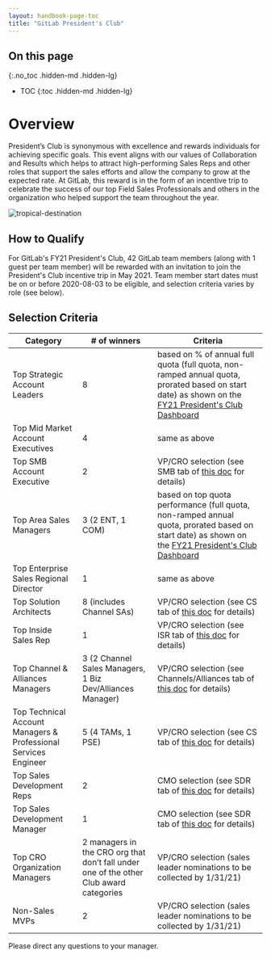 ```yaml
---
layout: handbook-page-toc
title: "GitLab President's Club"
---
```


## On this page
{:.no_toc .hidden-md .hidden-lg}

- TOC
{:toc .hidden-md .hidden-lg}

# Overview

President’s Club is synonymous with excellence and rewards individuals for achieving specific goals. This event aligns with our values of Collaboration and Results which helps to attract high-performing Sales Reps and other roles that support the sales efforts and allow the company to grow at the expected rate. At GitLab, this reward is in the form of an incentive trip to celebrate the success of our top Field Sales Professionals and others in the organization who helped support the team throughout the year.

![tropical-destination](/handbook/sales/club/tropical2.jpg)

## How to Qualify

For GitLab's FY21 President's Club, 42 GitLab team members (along with 1 guest per team member) will be rewarded with an invitation to join the President's Club incentive trip in May 2021. Team member start dates must be on or before 2020-08-03 to be eligible, and selection criteria varies by role (see below).

## Selection Criteria

| Category | # of winners | Criteria | 
| ------ | ------ | ------ |
| Top Strategic Account Leaders | 8 | based on % of annual full quota (full quota, non-ramped annual quota, prorated based on start date) as shown on the [FY21 President's Club Dashboard](https://app.periscopedata.com/app/gitlab/670929/WIP:-FY21-President's-Club-Dashboard) |
| Top Mid Market Account Executives | 4 | same as above |
| Top SMB Account Executive | 2 | VP/CRO selection (see SMB tab of [this doc](https://docs.google.com/spreadsheets/d/1UMY0rDbSPjw_X9nXKpe7r1SMPuZohgVjVhqEpdGYBJQ/edit?usp=sharing) for details) |
| Top Area Sales Managers | 3 (2 ENT, 1 COM) | based on top quota performance (full quota, non-ramped annual quota, prorated based on start date) as shown on the [FY21 President's Club Dashboard](https://app.periscopedata.com/app/gitlab/670929/WIP:-FY21-President's-Club-Dashboard) |
| Top Enterprise Sales Regional Director | 1 | same as above |
| Top Solution Architects | 8 (includes Channel SAs) | VP/CRO selection (see CS tab of [this doc](https://docs.google.com/spreadsheets/d/1UMY0rDbSPjw_X9nXKpe7r1SMPuZohgVjVhqEpdGYBJQ/edit?usp=sharing) for details) |
| Top Inside Sales Rep | 1 | VP/CRO selection (see ISR tab of [this doc](https://docs.google.com/spreadsheets/d/1UMY0rDbSPjw_X9nXKpe7r1SMPuZohgVjVhqEpdGYBJQ/edit?usp=sharing) for details) |
| Top Channel & Alliances Managers | 3 (2 Channel Sales Managers, 1 Biz Dev/Alliances Manager) | VP/CRO selection (see Channels/Alliances tab of [this doc](https://docs.google.com/spreadsheets/d/1UMY0rDbSPjw_X9nXKpe7r1SMPuZohgVjVhqEpdGYBJQ/edit?usp=sharing) for details) |
| Top Technical Account Managers & Professional Services Engineer | 5 (4 TAMs, 1 PSE) | VP/CRO selection (see CS tab of [this doc](https://docs.google.com/spreadsheets/d/1UMY0rDbSPjw_X9nXKpe7r1SMPuZohgVjVhqEpdGYBJQ/edit?usp=sharing) for details) |
| Top Sales Development Reps | 2 | CMO selection (see SDR tab of [this doc](https://docs.google.com/spreadsheets/d/1UMY0rDbSPjw_X9nXKpe7r1SMPuZohgVjVhqEpdGYBJQ/edit?usp=sharing) for details) |
| Top Sales Development Manager | 1 | CMO selection (see SDR tab of [this doc](https://docs.google.com/spreadsheets/d/1UMY0rDbSPjw_X9nXKpe7r1SMPuZohgVjVhqEpdGYBJQ/edit?usp=sharing) for details) |
| Top CRO Organization Managers | 2 managers in the CRO org that don’t fall under one of the other Club award categories | VP/CRO selection (sales leader nominations to be collected by 1/31/21) |
| Non-Sales MVPs | 2 | VP/CRO selection (sales leader nominations to be collected by 1/31/21) |


Please direct any questions to your manager.
